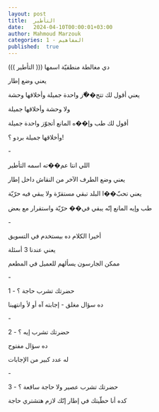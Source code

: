 ```yaml
---
layout: post
title:  التأطير
date:   2024-04-10T00:00:01+03:00
author: Mahmoud Marzouk
categories: 1 - المفاهيم
published:  true
---
```

دي مغالطة منطقيّة اسمها ((( التأطير )))

يعني وضع إطار

يعني أقول لك تتج��ّز واحدة جميلة وأخلاقها وحشة

ولا وحشة وأخلاقها جميلة

أقول لك طب وإ��ه المانع أتجوّز واحدة جميلة

وأخلاقها جميلة بردو ؟!

\-

اللي انتا عم��ته اسمه التأطير

يعني وضع الطرف الآخر من النقاش داخل إطار

يعني تحبّ��ا البلد تبقي مستقرّة ولا يبقي فيه حرّيّة

طب وإيه المانع إنّه يبقي في�� حرّيّة واستقرار مع بعض

\-

أخيرا الكلام ده بيستخدم في التسويق

يعني عندنا 3 أسئلة

ممكن الجارسون يسألهم للعميل في المطعم

\-

1 - حضرتك تشرب حاجة ؟

ده سؤال مغلق - إجابته آه أو لأ وانتهينا

\-

2 - حضرتك تشرب إيه ؟

ده سؤال مفتوح

له عدد كبير من الإجابات

\-

3 - حضرتك تشرب عصير ولا حاجة ساقعة ؟

كده أنا حطّيتك في إطار إنّك لازم هتشتري حاجة
